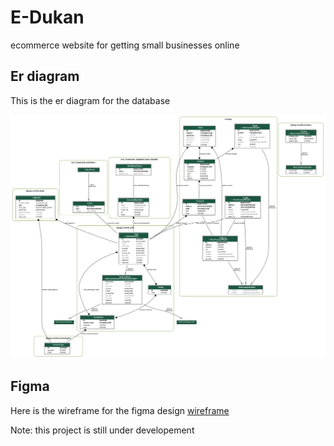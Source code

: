 # E-Dukan
ecommerce website for getting small businesses online 

## Er diagram 

This is the er diagram for the database 

![er diag](https://github.com/shubh67678/edukan/blob/main/rest_backend/erd.png)

## Figma 

Here is the wireframe for the figma design [wireframe](https://www.figma.com/file/ehzlUWZNQuqkMzOIKR3XzL/wireframe-ecommerce-website?node-id=137%3A59105)

Note: this project is still under developement
